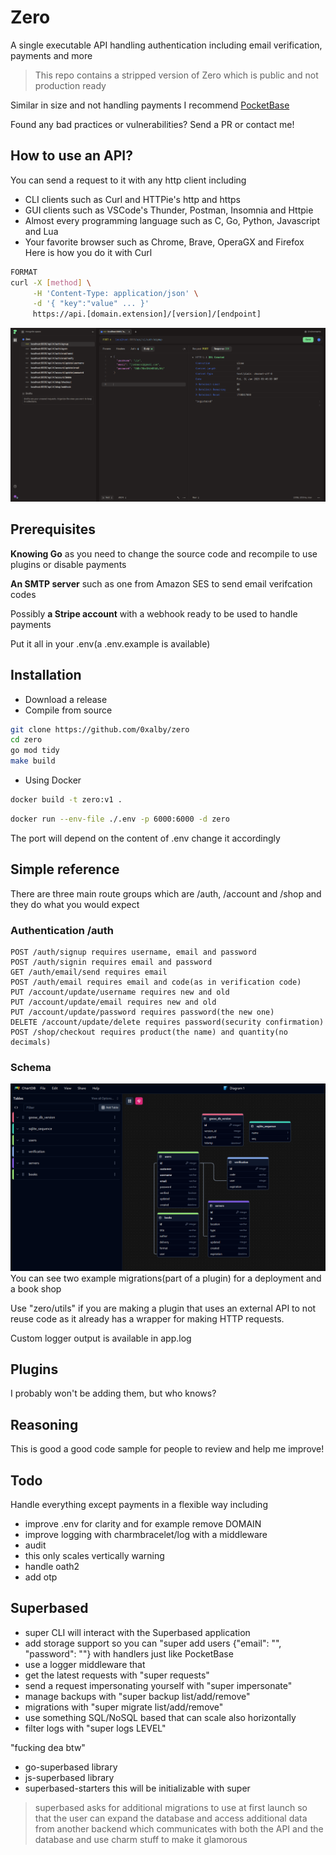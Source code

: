 # Zero
A single executable API handling authentication including email verification, payments and more
> This repo contains a stripped version of Zero which is public and not production ready

Similar in size and not handling payments I recommend [PocketBase](https://pocketbase.io)

Found any bad practices or vulnerabilities? Send a PR or contact me!

## How to use an API?
You can send a request to it with any http client including
* CLI clients such as Curl and HTTPie's http and https
* GUI clients such as VSCode's Thunder, Postman, Insomnia and Httpie
* Almost every programming language such as C, Go, Python, Javascript and Lua
* Your favorite browser such as Chrome, Brave, OperaGX and Firefox
Here is how you do it with Curl
```bash
FORMAT
curl -X [method] \
	 -H 'Content-Type: application/json' \
	 -d '{ "key":"value" ... }'
	 https://api.[domain.extension]/[version]/[endpoint]
```

![Zero](./zero.png)

## Prerequisites
**Knowing Go** as you need to change the source code and recompile to use plugins or disable payments

**An SMTP server** such as one from Amazon SES to send email verifcation codes

Possibly **a Stripe account** with a webhook ready to be used to handle payments

Put it all in your .env(a .env.example is available)

## Installation
* Download a release
* Compile from source
```sh
git clone https://github.com/0xalby/zero
cd zero
go mod tidy
make build
```
* Using Docker
```sh
docker build -t zero:v1 .
```
```sh
docker run --env-file ./.env -p 6000:6000 -d zero
```
The port will depend on the content of .env change it accordingly

## Simple reference
There are three main route groups which are /auth, /account and /shop and they do what you would expect
### Authentication /auth
```
POST /auth/signup requires username, email and password
POST /auth/signin requires email and password
GET /auth/email/send requires email
POST /auth/email requires email and code(as in verification code)
PUT /account/update/username requires new and old
PUT /account/update/email requires new and old
PUT /account/update/password requires password(the new one)
DELETE /account/update/delete requires password(security confirmation)
POST /shop/checkout requires product(the name) and quantity(no decimals)
```
### Schema
![ChartDB](./schema.png)
You can see two example migrations(part of a plugin) for a deployment and a book shop 

Use "zero/utils" if you are making a plugin that uses an external API to not reuse code as it already has a wrapper for making HTTP requests.

Custom logger output is available in app.log

## Plugins
I probably won't be adding them, but who knows?

## Reasoning
This is good a good code sample for people to review and help me improve!

## Todo
Handle everything except payments in a flexible way including
* improve .env for clarity and for example remove DOMAIN
* improve logging with charmbracelet/log with a middleware
* audit
* this only scales vertically warning
* handle oath2
* add otp
## Superbased
* super CLI will interact with the Superbased application
* add storage support so you can "super add users {"email": "", "password": ""} with handlers just like PocketBase
* use a logger middleware that
* get the latest requests with "super requests"
* send a request impersonating yourself with "super impersonate"
* manage backups with "super backup list/add/remove"
* migrations with "super migrate list/add/remove"
* use something SQL/NoSQL based that can scale also horizontally
* filter logs with "super logs LEVEL"

"fucking dea btw"

* go-superbased library
* js-superbased library
* superbased-starters
this will be initializable with super

> superbased asks for additional migrations to use at first launch so that the user can expand the database and access additional data from another backend which communicates with both the API and the database and use charm stuff to make it glamorous